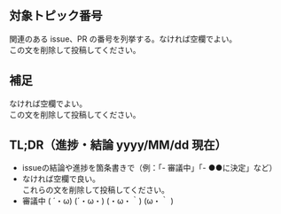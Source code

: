 ## 対象トピック番号

関連のある issue、PR の番号を列挙する。なければ空欄でよい。\
この文を削除して投稿してください。

## 補足

なければ空欄でよい。\
この文を削除して投稿してください。

## TL;DR（進捗・結論 yyyy/MM/dd 現在）

- issueの結論や進捗を箇条書きで（例：「- 審議中」「- ●●に決定」など）
- なければ空欄で良い。  
  これらの文を削除して投稿してください。
- 審議中 ( ´・ω) (´・ω・) (・ω・｀) (ω・｀ )
